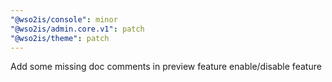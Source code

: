 ```yaml
---
"@wso2is/console": minor
"@wso2is/admin.core.v1": patch
"@wso2is/theme": patch
---
```


Add some missing doc comments in preview feature enable/disable feature
